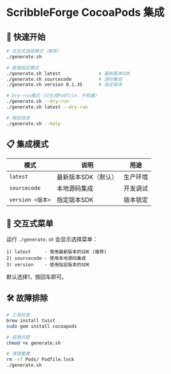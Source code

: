 # ScribbleForge CocoaPods 集成

## 🚀 快速开始

```bash
# 交互式选择模式（推荐）
./generate.sh

# 直接指定模式
./generate.sh latest              # 最新版本SDK
./generate.sh sourcecode          # 源码集成
./generate.sh version 0.1.35      # 指定版本

# Dry-run模式（只生成Podfile，不构建）
./generate.sh --dry-run
./generate.sh latest --dry-run

# 帮助信息
./generate.sh --help
```

## 📋 集成模式

| 模式 | 说明 | 用途 |
|------|------|------|
| `latest` | 最新版本SDK（默认） | 生产环境 |
| `sourcecode` | 本地源码集成 | 开发调试 |
| `version <版本>` | 指定版本SDK | 版本锁定 |

## 🎯 交互式菜单

运行 `./generate.sh` 会显示选择菜单：

```
1) latest     - 使用最新版本的SDK (推荐)
2) sourcecode - 使用本地源码集成  
3) version    - 使用指定版本的SDK
```

默认选择1，按回车即可。

## 🛠 故障排除

```bash
# 工具检查
brew install tuist
sudo gem install cocoapods

# 权限问题
chmod +x generate.sh

# 清理重建
rm -rf Pods/ Podfile.lock
./generate.sh
``` 